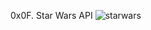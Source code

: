 0x0F. Star Wars API
![starwars](https://user-images.githubusercontent.com/85587286/203654305-cb65a008-e72f-468b-a7fe-22d2d6faab79.gif)


